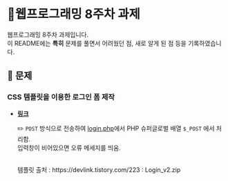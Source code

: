 # 📁웹프로그래밍 8주차 과제
웹프로그래밍 8주차 과제입니다.
<br>
이 README에는 <b>특히</b> 문제를 풀면서 어려웠던 점, 새로 알게 된 점 등을 기록하였습니다.
<br>

## 📖 문제

### CSS 템플릿을 이용한 로그인 폼 제작
- **[링크](http://mw9505.dothome.co.kr/LoginForm)** <br>

  ✏️ `POST` 방식으로 전송하여 [login.php](./LoginForm/php/login.php)에서 PHP 슈퍼글로벌 배열 `$_POST` 에서 처리함.<br>
  입력창이 비어있으면 오류 메세지를 띄움.

  <br>
  템플릿 출처 : https://devlink.tistory.com/223 : Login_v2.zip


  


